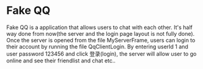 # Fake QQ

Fake QQ is a application that allows users to chat with each other. It's half way done from now(the server and the login page layout is not fully done). Once the server is opened from the file MyServerFrame, users can login to their account by running the file QqClientLogin. By entering userId 1 and user password 123456 and click 登录(login), the server will allow user to go online and see their friendlist and chat etc..
